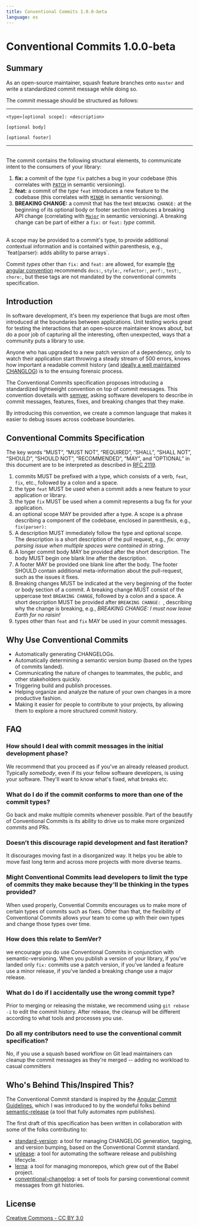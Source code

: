 ```yaml
---
title: Conventional Commits 1.0.0-beta
language: es
---
```


# Conventional Commits 1.0.0-beta

## Summary

As an open-source maintainer, squash feature branches onto `master` and write
a standardized commit message while doing so.

The commit message should be structured as follows:

---

```
<type>[optional scope]: <description>

[optional body]

[optional footer]
```
---

<br />
The commit contains the following structural elements, to communicate intent to the
consumers of your library:

1. **fix:** a commit of the _type_ `fix` patches a bug in your codebase (this correlates with [`PATCH`](http://semver.org/#summary) in semantic versioning).
2. **feat:** a commit of the _type_ `feat` introduces a new feature to the codebase (this correlates
  with [`MINOR`](http://semver.org/#summary) in semantic versioning).
3. **BREAKING CHANGE:** a commit that has the text `BREAKING CHANGE:` at the beginning of its optional body or footer section introduces a breaking API change (correlating with [`Major`](http://semver.org/#summary) in semantic versioning). A breaking change can be
  part of either a `fix:` or `feat:` _type_ commit.

<br />
A scope may be provided to a commit's type, to provide additional contextual information and
is contained within parenthesis, e.g., `feat(parser): adds ability to parse arrays`.

Commit _types_ other than `fix:` and `feat:` are allowed, for example [the angular convention](https://github.com/angular/angular.js/blob/master/CONTRIBUTING.md#commit-message-format) recommends `docs:`, `style:`, `refactor:`, `perf:`, `test:`, `chore:`, but these tags are
not mandated by the conventional commits specification.

## Introduction

In software development, it's been my experience that bugs are most often introduced
at the boundaries between applications. Unit testing works great for testing the interactions
that an open-source maintainer knows about, but do a poor job of capturing all the
interesting, often unexpected, ways that a community puts a library to use.

Anyone who has upgraded to a new patch version of a dependency, only to watch their
application start throwing a steady stream of 500 errors, knows how important
a readable commit history (and [ideally a well maintained CHANGLOG](http://keepachangelog.com/en/0.3.0/)) is to the ensuing
forensic process.

The Conventional Commits specification proposes introducing a standardized lightweight
convention on top of commit messages. This convention dovetails with [semver](http://semver.org),
asking software developers to describe in commit messages, features, fixes, and breaking
changes that they make.

By introducing this convention, we create a common language that makes it easier to
debug issues across codebase boundaries.

## Conventional Commits Specification

The key words “MUST”, “MUST NOT”, “REQUIRED”, “SHALL”, “SHALL NOT”, “SHOULD”, “SHOULD NOT”, “RECOMMENDED”, “MAY”, and “OPTIONAL” in this document are to be interpreted as described in [RFC 2119](https://www.ietf.org/rfc/rfc2119.txt).

1. commits MUST be prefixed with a type, which consists of a verb, `feat`, `fix`, etc.,
   followed by a colon and a space.
2. the type `feat` MUST be used when a commit adds a new feature to your application
  or library.
3. the type `fix` MUST be used when a commit represents a bug fix for your application.
4. an optional scope MAY be provided after a type. A scope is a phrase describing
  a component of the codebase, enclosed in parenthesis, e.g., `fix(parser):`
5. A description MUST immediately follow the type and optional scope.
  The description is a short description of the pull request, e.g.,
  _fix: array parsing issue when multiple spaces were contained in string._
6. A longer commit body MAY be provided after the short description. The body MUST
   begin one blank line after the description.
7. A footer MAY be provided one blank line after the body. The footer SHOULD contain
   additional meta-information about the pull-request, such as the issues it fixes.
7. Breaking changes MUST be indicated at the very beginning of the footer or body section of a commit. A breaking change MUST consist of the uppercase text `BREAKING CHANGE`, followed by a colon and a space. A short
  description MUST be provided after `BREAKING CHANGE: `, describing why the change is
  breaking, e.g., _BREAKING CHANGE: I must now leave Earth for no raisin!_
8. types other than `feat` and `fix` MAY be used in your commit messages.

## Why Use Conventional Commits

* Automatically generating CHANGELOGs.
* Automatically determining a semantic version bump (based on the types of commits landed).
* Communicating the nature of changes to teammates, the public, and other stakeholders quickly.
* Triggering build and publish processes.
* Helping organize and analyze the nature of your own changes in a more productive fashion.
* Making it easier for people to contribute to your projects, by allowing them to explore
  a more structured commit history.

## FAQ

### How should I deal with commit messages in the initial development phase?

We recommend that you proceed as if you've an already released product. Typically *somebody*, even if its your fellow software developers, is using your software. They'll want to know what's fixed, what breaks etc.

### What do I do if the commit conforms to more than one of the commit types?

Go back and make multiple commits whenever possible. Part of the beautify of Conventional Commits is its ability to drive us to make more organized commits and PRs.

### Doesn’t this discourage rapid development and fast iteration?
It discourages moving fast in a disorganized way. It helps you be able to move fast long term and across more projects with more diverse teams.

### Might Conventional Commits lead developers to limit the type of commits they make because they'll be thinking in the types provided?
When used properly, Convential Commits encourages us to make more of certain types of commits such as fixes. Other than that, the flexibility of Conventional Commits allows your team to come up with their own types and change those types over time.

### How does this relate to SemVer?

we encourage you do use Conventional Commits in conjunction with semantic-versioning. When you publish a version of your library, if you've landed only `fix:` commits use a patch version, if you've landed a feature use a minor release, if you've landed a breaking change use a major release.

### What do I do if I accidentally use the wrong commit type?

Prior to merging or releasing the mistake, we recommend using `git rebase -i` to edit the commit history. After release, the cleanup will be different according to what tools and processes you use.

### Do all my contributors need to use the conventional commit specification?

No, if you use a squash based workflow on Git lead maintainers can cleanup the commit messages as they're merged -- adding no workload to casual committers

## Who's Behind This/Inspired This?

The Conventional Commit standard is inspired by the [Angular Commit Guidelines](https://github.com/angular/angular.js/blob/master/CONTRIBUTING.md#commit), which
I was introduced to by the wondeful folks behind [semantic-release](https://github.com/semantic-release/semantic-release) (a tool
  that fully automates npm publishes).

The first draft of this specification has been written in collaboration with some of the
folks contributing to:

* [standard-version](https://github.com/conventional-changelog/standard-version): a tool
  for managing CHANGELOG generation, tagging, and version bumping, based on the
  Conventional Commit standard.
* [unlease](https://www.npmjs.com/package/unleash): a tool for automating the
  software release and publishing lifecycle.
* [lerna](https://github.com/lerna/lerna): a tool for managing monorepos, which grew out
  of the Babel project.
* [conventional-changelog](https://github.com/conventional-changelog/conventional-changelog): a
  set of tools for parsing conventional commit messages from git histories.

## License

[Creative Commons - CC BY 3.0](http://creativecommons.org/licenses/by/3.0/)
